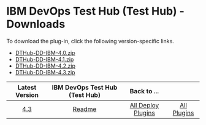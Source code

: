 # IBM DevOps Test Hub (Test Hub) - Downloads

To download the plug-in, click the following version-specific links.
- [DTHub-DD-IBM-4.0.zip](https://raw.githubusercontent.com/UrbanCode/IBM-UCD-PLUGINS/main/files/IBMDevOpsTestHub/DTHub-DD-IBM-4.0.zip)
- [DTHub-DD-IBM-4.1.zip](https://raw.githubusercontent.com/UrbanCode/IBM-UCD-PLUGINS/main/files/IBMDevOpsTestHub/DTHub-DD-IBM-4.1.zip)
- [DTHub-DD-IBM-4.2.zip](https://raw.githubusercontent.com/UrbanCode/IBM-UCD-PLUGINS/main/files/IBMDevOpsTestHub/DTHub-DD-IBM-4.2.zip)
- [DTHub-DD-IBM-4.3.zip](https://raw.githubusercontent.com/UrbanCode/IBM-UCD-PLUGINS/main/files/IBMDevOpsTestHub/DTHub-DD-IBM-4.3.zip)

|Latest Version|IBM DevOps Test Hub (Test Hub)|Back to ...||
| :---: | :---: | :---: | :---: |
|[4.3](https://raw.githubusercontent.com/UrbanCode/IBM-UCD-PLUGINS/main/files/IBMDevOpsTestHub/DTHub-DD-IBM-4.3.zip)|[Readme](README.md)|[All Deploy Plugins](../README.md)|[All Plugins](../../index.md)|
